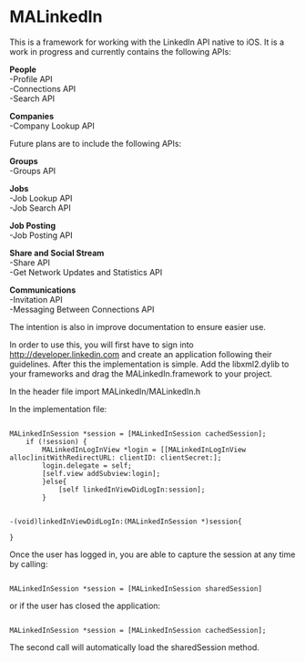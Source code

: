 MALinkedIn
==========

This is a framework for working with the LinkedIn API native to iOS. It is a work in progress and currently contains the following APIs:

**People**<br/>
-Profile API<br/>
-Connections API<br/>
-Search API

**Companies**<br/>
-Company Lookup API


Future plans are to include the following APIs:

**Groups**<br/>
-Groups API

**Jobs**<br/>
-Job Lookup API<br/>
-Job Search API

**Job Posting**<br/>
-Job Posting API

**Share and Social Stream**<br/>
-Share API<br/>
-Get Network Updates and Statistics API

**Communications**<br/>
-Invitation API<br/>
-Messaging Between Connections API

The intention is also in improve documentation to ensure easier use.

In order to use this, you will first have to sign into http://developer.linkedin.com and create an application following their guidelines. After this the implementation is simple. Add the libxml2.dylib to your frameworks and drag the MALinkedIn.framework to your project. 

In the header file import MALinkedIn/MALinkedIn.h

In the implementation file:
<pre><code>
MALinkedInSession *session = [MALinkedInSession cachedSession];
	if (!session) {
		MALinkedInLogInView *login = [[MALinkedInLogInView alloc]initWithRedirectURL:<your redirect url> clientID:<your app id> clientSecret:<your client secret>];
		login.delegate = self;
		[self.view addSubview:login];
    	}else{
        	[self linkedInViewDidLogIn:session];
    	}


-(void)linkedInViewDidLogIn:(MALinkedInSession *)session{
	
}
</code></pre>

Once the user has logged in, you are able to capture the session at any time by calling:
<pre><code>
MALinkedInSession *session = [MALinkedInSession sharedSession]
</code></pre>
or if the user has closed the application:
<pre><code>
MALinkedInSession *session = [MALinkedInSession cachedSession];
</code></pre>
The second call will automatically load the sharedSession method.
	
	
